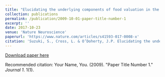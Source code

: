```yaml
---
title: "Elucidating the underlying components of food valuation in the human orbitofrontal cortex"
collection: publications
permalink: /publication/2009-10-01-paper-title-number-1
excerpt: ''
date: 2017-10-23
venue: 'Nature Neuroscience'
paperurl: 'https://www.nature.com/articles/s41593-017-0008-x'
citation: 'Suzuki, S., Cross, L. & O’Doherty, J.P. Elucidating the underlying components of food valuation in the human orbitofrontal cortex. Nature Neuroscience 20, 1780–1786 (2017). https://doi.org/10.1038/s41593-017-0008-x'
---
```

[Download paper here](http://academicpages.github.io/files/paper1.pdf)

Recommended citation: Your Name, You. (2009). "Paper Title Number 1." <i>Journal 1</i>. 1(1).
